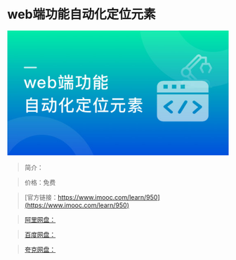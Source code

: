 # web端功能自动化定位元素

![img](../../assets/5fe443010001332705400304.jpg)

> 简介：

> 价格：免费

> [官方链接：https://www.imooc.com/learn/950](https://www.imooc.com/learn/950)

> [阿里网盘：]()

> [百度网盘：]()

> [夸克网盘：]()
